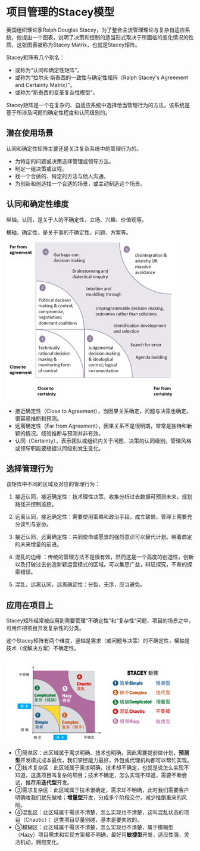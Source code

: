 # 项目管理的Stacey模型

英国组织理论家Ralph Douglas Stacey，为了整合主流管理理论与复杂自适应系统，他提出一个图表，说明了决策和控制的适当形式取决于所面临的变化情况的性质，这张图表被称为Stacey Matrix，也就是Stacey矩阵。

Stacey矩阵有几个别名：

- 或称为“认同和确定性矩阵”。
- 或称为“拉尔夫·斯泰西的一致性与确定性矩阵（Ralph Stacey's Agreement and Certainty Matrix）”。
- 或称为“斯泰西的变革复杂性模型”。

Stacey矩阵是一个在复杂的、自适应系统中选择恰当管理行为的方法，该系统是基于所涉及问题的确定性程度和认同级别的。

## 潜在使用场景

认同和确定性矩阵主要还是关注复杂系统中的管理行为的。

- 为特定的问题或决策选择管理或领导方法。
- 制定一组决策或议程。
- 找一个合适的、特定的方法与他人沟通。
- 为创新和创造找一个合适的场景，或主动制造这个场景。

## 认同和确定性维度

纵轴，认同，是关于人的不确定性，立场、兴趣、价值观等。

横轴，确定性，是关于事的不确定性，问题、方案等。

![stacey_comlexity](stacey_comlexity.png)

- 接近确定性（Close to Agreement），当因果关系确定，问题与决策也确定。很容易推断和预测。
- 远离确定性（Far from Agreement），因果关系不是很明朗，常常是独特和新颖的情况。经验推断与预测并非有效。
- 认同（Certainty），表示团队或组织内关于问题、决策的认同级别。管理风格或领导职能要根据认同级别发生变化。

## 选择管理行为

该矩阵中不同的区域及对应的管理行为：

1. 接近认同，接近确定性：技术理性决策，收集分析过去数据可预测未来，规划路径并控制监控。

2. 远离认同，接近确定性：需要使用策略和政治手段，成立联盟，管理上需要充分谈判与妥协。

3. 接近认同，远离确定性：共同使命或愿景的强烈意识可以替代计划。朝着商定的未来增量的前进。

4. 混乱的边缘 ：传统的管理方法不是很有效，然而这是一个高度的创造性，创新以及打破过去创造新颖运营模式的区域。可以集思广益，辩证探究，不断的探索错误。
5. 混乱，远离认同，远离确定性：分裂，无序，应当避免。

## 应用在项目上

Stacey矩阵经常被应用到需要管理“不确定性”和“复杂性”问题、项目的场景之中，可用作把项目开发复杂性的分类。

这个Stacey矩阵有两个维度，竖轴是需求（或问题与决策）的不确定性，横轴是技术（或解决方案）不确定性。

![stacey](.\pm_stacey_project.png)

- ①简单区：此区域属于需求明确、技术也明确，因此需要提前做计划，**预测型**开发模式成本最优，我们掌控能力最好，外包或代理机构都可以帮忙实现。
- ②技术复杂区：此区域属于需求明确，技术却不确定，也就是说怎么实现不知道，这类项目叫复杂的项目；技术不确定，怎么实现不知道，需要不断尝试，推荐用**迭代型**开发。
- ③需求复杂区：此区域属于技术很确定，需求却不明确，此时我们需要客户明确啥我们就先做啥；**增量型**开发，分成多个阶段交付，减少推倒重来的风险。
- ④混乱区：此区域属于需求不清楚，怎么实现也不清楚，这叫混乱状态的项目（Chaotic）； 这类项目尽量别碰，基本是要失败的。
- ⑤模糊区：此区域属于需求不清楚，怎么实现也不清楚，属于模糊型（Hazy）项目需求和实现方案都不明确，最好用**敏捷型**开发，适应性强，灵活机动，拥抱变化。

